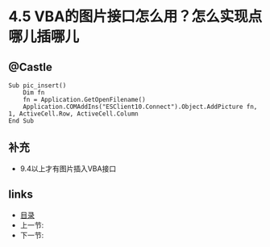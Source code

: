# 4.5 VBA的图片接口怎么用？怎么实现点哪儿插哪儿

## @Castle

	Sub pic_insert()
		Dim fn
		fn = Application.GetOpenFilename()
		Application.COMAddIns("ESClient10.Connect").Object.AddPicture fn, 1, ActiveCell.Row, ActiveCell.Column
	End Sub

## 补充
 * 9.4以上才有图片插入VBA接口
 
## links
  * [目录](<preface.md>)
  * 上一节: [](<04.4.md>)
  * 下一节: [](<04.6.md>)
